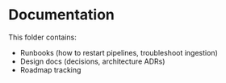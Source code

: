# Documentation

This folder contains:
- Runbooks (how to restart pipelines, troubleshoot ingestion)
- Design docs (decisions, architecture ADRs)
- Roadmap tracking

